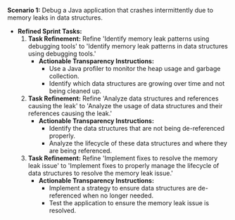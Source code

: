 **Scenario 1:** Debug a Java application that crashes intermittently due to memory leaks in data structures.

- **Refined Sprint Tasks:**
    1. **Task Refinement:** Refine 'Identify memory leak patterns using debugging tools' to 'Identify memory leak patterns in data structures using debugging tools.'
        - **Actionable Transparency Instructions:**
            - Use a Java profiler to monitor the heap usage and garbage collection.
            - Identify which data structures are growing over time and not being cleaned up.
    2. **Task Refinement:** Refine 'Analyze data structures and references causing the leak' to 'Analyze the usage of data structures and their references causing the leak.'
        - **Actionable Transparency Instructions:**
            - Identify the data structures that are not being de-referenced properly.
            - Analyze the lifecycle of these data structures and where they are being referenced.
    3. **Task Refinement:** Refine 'Implement fixes to resolve the memory leak issue' to 'Implement fixes to properly manage the lifecycle of data structures to resolve the memory leak issue.'
        - **Actionable Transparency Instructions:**
            - Implement a strategy to ensure data structures are de-referenced when no longer needed.
            - Test the application to ensure the memory leak issue is resolved.